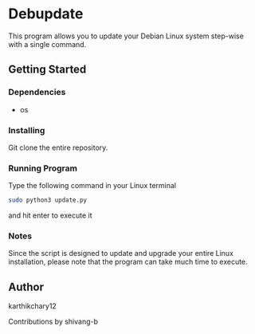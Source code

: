 # Debupdate
This program allows you to update your Debian Linux system step-wise with a single command.

## Getting Started

### Dependencies
* os

### Installing
Git clone the entire repository. 

### Running Program

Type the following command in your Linux terminal
``` bash
sudo python3 update.py
```
and hit enter to execute it

### Notes
Since the script is designed to update and upgrade your entire Linux installation, please note that the program can take much time to execute.

## Author
karthikchary12

Contributions by shivang-b
